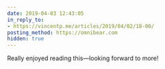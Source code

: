 ```yaml
---
date: 2019-04-03 12:43:05
in_reply_to:
- https://vincentp.me/articles/2019/04/02/18-00/
posting_method: https://omnibear.com
hidden: true
---
```


Really enjoyed reading this—looking forward to more!
